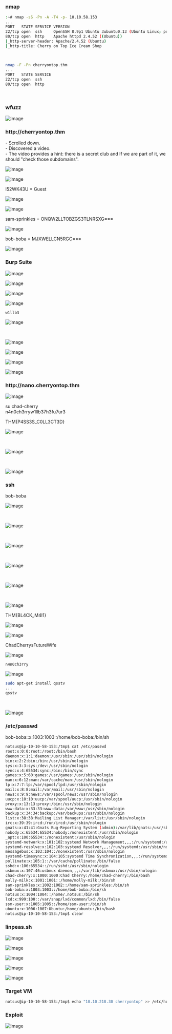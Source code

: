 
<h3>nmap</h3>

```bash
:~# nmap -sS -Pn -A -T4 -p- 10.10.58.153
...
PORT   STATE SERVICE VERSION
22/tcp open  ssh     OpenSSH 8.9p1 Ubuntu 3ubuntu0.13 (Ubuntu Linux; protocol 2.0)
80/tcp open  http    Apache httpd 2.4.52 ((Ubuntu))
|_http-server-header: Apache/2.4.52 (Ubuntu)
|_http-title: Cherry on Top Ice Cream Shop
```

<br>

```bash
nmap -F -Pn cherryontop.thm
...
PORT   STATE SERVICE
22/tcp open  ssh
80/tcp open  http
```

<br>

<h3>wfuzz</h3>

![image](https://github.com/user-attachments/assets/9eb94647-9055-4408-b4d0-5757d50b1c53)


<h3>http://cherryontop.thm</h3>

<p>- Scrolled down.<br>
- Discovered a video.<br>
- The video provides a hint: there is a secret club and If we are part of it, we should "check those subdomains".</p>

![image](https://github.com/user-attachments/assets/1c053b95-8589-4a70-b1d1-fb354b1d53f7)

![image](https://github.com/user-attachments/assets/919e142e-baa2-49bf-a545-f65037bef738)

<p>I52WK43U = Guest</p>

![image](https://github.com/user-attachments/assets/9dba4a2f-e5e6-42c3-a902-19a44562e9dd)

![image](https://github.com/user-attachments/assets/c15907c7-8e4e-4b99-869e-ca0eac8ab664)

<p>sam-sprinkles = ONQW2LLTOBZGS3TLNRSXG===</p>

![image](https://github.com/user-attachments/assets/588ef78c-2f26-4854-898e-04bdb7f9819a)

<p>bob-boba = MJXWELLCN5RGC===</p>

<p></p>

![image](https://github.com/user-attachments/assets/6614a73c-ad54-4b49-9c6d-ac8f0ada052e)


<h3>Burp Suite</h3>

![image](https://github.com/user-attachments/assets/b4b2f782-38ff-4f86-b516-39f6e129c726)


![image](https://github.com/user-attachments/assets/579284ea-b2a9-46d2-bca7-91a8412a17d2)

![image](https://github.com/user-attachments/assets/46b38251-4f13-44d8-b5f1-08727d603835)

![image](https://github.com/user-attachments/assets/d67adc54-d330-45e6-a00e-c1e692814861)


<p><code>w1llb3</code></p>

![image](https://github.com/user-attachments/assets/78a3ddf7-0ac0-4731-a0d9-9a206bb022d2)

<br>

![image](https://github.com/user-attachments/assets/a3b914c0-d367-466b-9593-2d88245dfd43)


![image](https://github.com/user-attachments/assets/991a61f6-4ba5-47a3-9966-c4294b89ac35)



![image](https://github.com/user-attachments/assets/c22f7765-2b39-48f3-a7d6-4ff9cf52d525)

![image](https://github.com/user-attachments/assets/beb90b45-b05f-4734-8b49-71e8a8d0305a)

<h3>http://nano.cherryontop.thm</h3>

![image](https://github.com/user-attachments/assets/f0eb8306-918b-4422-a6e3-c1d8859c2999)


<p>su chad-cherry<br>
n4n0ch3rryw1llb37h3fu7ur3</p>

<p>THM{P4SS3S_C0LL3CT3D}</p>

![image](https://github.com/user-attachments/assets/9a2d9a1f-f642-405f-ac96-aba3ee854b56)


<br>

![image](https://github.com/user-attachments/assets/3545b8bd-9aa7-4762-9217-ab4d7bdd8a70)

<br>

![image](https://github.com/user-attachments/assets/80e863ed-d98b-4e4e-a4d6-25a6787a7242)


<h3>ssh</h3>
<p>bob-boba</p>

![image](https://github.com/user-attachments/assets/95cb37bd-8c3d-40c3-a680-405035482c89)

<br>

![image](https://github.com/user-attachments/assets/69804947-1026-45b9-83c8-ffce755c5d5e)

<br>

![image](https://github.com/user-attachments/assets/77322e5f-ca45-42ea-a112-301f92b310ff)

<br>

![image](https://github.com/user-attachments/assets/2ad07753-0329-4fca-bc16-abcd1673a115)

<br>

![image](https://github.com/user-attachments/assets/4d16d678-afe4-420a-b7ab-a69ee6c88cf7)

<br>

![image](https://github.com/user-attachments/assets/687234ab-0ebc-42e8-a889-af84ab839a9a)


<p>THM{BL4CK_M4I1}</p>

![image](https://github.com/user-attachments/assets/cdc6177a-8a42-40f1-a6d4-e36eba86539a)

![image](https://github.com/user-attachments/assets/e06b49bf-df73-46e6-98fa-86b459283224)


<p>ChadCherrysFutureWife</p>

![image](https://github.com/user-attachments/assets/306b9001-e090-4a1b-95d7-4669e0fd4b64)

<p><code>n4n0ch3rry</code></p>

![image](https://github.com/user-attachments/assets/0a43fdae-2364-41d0-ba3f-ab2b974585e8)



```bash
sudo apt-get install qsstv
...
qsstv

```

<br>

![image](https://github.com/user-attachments/assets/822c7b02-0167-4bc5-83d8-43cd00e3b892)




<h3>/etc/passwd</h3>
<p>bob-boba::x:1003:1003::/home/bob-boba:/bin/sh</p>

```bash
notsus@ip-10-10-58-153:/tmp$ cat /etc/passwd
root:x:0:0:root:/root:/bin/bash
daemon:x:1:1:daemon:/usr/sbin:/usr/sbin/nologin
bin:x:2:2:bin:/bin:/usr/sbin/nologin
sys:x:3:3:sys:/dev:/usr/sbin/nologin
sync:x:4:65534:sync:/bin:/bin/sync
games:x:5:60:games:/usr/games:/usr/sbin/nologin
man:x:6:12:man:/var/cache/man:/usr/sbin/nologin
lp:x:7:7:lp:/var/spool/lpd:/usr/sbin/nologin
mail:x:8:8:mail:/var/mail:/usr/sbin/nologin
news:x:9:9:news:/var/spool/news:/usr/sbin/nologin
uucp:x:10:10:uucp:/var/spool/uucp:/usr/sbin/nologin
proxy:x:13:13:proxy:/bin:/usr/sbin/nologin
www-data:x:33:33:www-data:/var/www:/usr/sbin/nologin
backup:x:34:34:backup:/var/backups:/usr/sbin/nologin
list:x:38:38:Mailing List Manager:/var/list:/usr/sbin/nologin
irc:x:39:39:ircd:/run/ircd:/usr/sbin/nologin
gnats:x:41:41:Gnats Bug-Reporting System (admin):/var/lib/gnats:/usr/sbin/nologin
nobody:x:65534:65534:nobody:/nonexistent:/usr/sbin/nologin
_apt:x:100:65534::/nonexistent:/usr/sbin/nologin
systemd-network:x:101:102:systemd Network Management,,,:/run/systemd:/usr/sbin/nologin
systemd-resolve:x:102:103:systemd Resolver,,,:/run/systemd:/usr/sbin/nologin
messagebus:x:103:104::/nonexistent:/usr/sbin/nologin
systemd-timesync:x:104:105:systemd Time Synchronization,,,:/run/systemd:/usr/sbin/nologin
pollinate:x:105:1::/var/cache/pollinate:/bin/false
sshd:x:106:65534::/run/sshd:/usr/sbin/nologin
usbmux:x:107:46:usbmux daemon,,,:/var/lib/usbmux:/usr/sbin/nologin
chad-cherry:x:1000:1000:Chad Cherry:/home/chad-cherry:/bin/bash
molly-milk:x:1001:1001::/home/molly-milk:/bin/sh
sam-sprinkles:x:1002:1002::/home/sam-sprinkles:/bin/sh
bob-boba:x:1003:1003::/home/bob-boba:/bin/sh
notsus:x:1004:1004::/home/.notsus:/bin/sh
lxd:x:999:100::/var/snap/lxd/common/lxd:/bin/false
ssm-user:x:1005:1005::/home/ssm-user:/bin/sh
ubuntu:x:1006:1007:Ubuntu:/home/ubuntu:/bin/bash
notsus@ip-10-10-58-153:/tmp$ clear

```

<h3>linpeas.sh</h3>

![image](https://github.com/user-attachments/assets/3da6d3ed-a1bf-4c53-888b-3a19ed51fc1a)

![image](https://github.com/user-attachments/assets/1b386e27-bec2-44d4-a6b8-55f38247d9c8)


![image](https://github.com/user-attachments/assets/f31a632a-cd7d-457f-bbff-feacf8e365b7)

![image](https://github.com/user-attachments/assets/5a1360ac-829a-48e2-bb33-838260bd15cd)

![image](https://github.com/user-attachments/assets/7d83956b-b50d-49c6-aabe-5994eab95df3)

<h3>Target VM</h3>

```bash
notsus@ip-10-10-58-153:/tmp$ echo "10.10.218.30 cherryontop" >> /etc/hosts
```

<h3>Exploit</h3>

![image](https://github.com/user-attachments/assets/b85b448f-2d84-40cc-886c-d4ad0efc893e)








